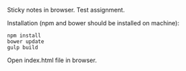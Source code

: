 Sticky notes in browser. Test assignment.

Installation (npm and bower should be installed on machine):

```
npm install
bower update
gulp build
```

Open index.html file in browser.

